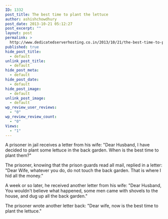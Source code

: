 ```yaml
---
ID: 1332
post_title: The best time to plant the lettuce
author: ashishchowdhury
post_date: 2013-10-21 05:12:27
post_excerpt: ""
layout: post
permalink: >
  http://www.dedicatedserverhosting.co.in/2013/10/21/the-best-time-to-plant-the-lettuce/
published: true
hide_post_title:
  - default
unlink_post_title:
  - default
hide_post_meta:
  - default
hide_post_date:
  - default
hide_post_image:
  - default
unlink_post_image:
  - default
wp_review_user_reviews:
  - "0"
wp_review_review_count:
  - "0"
Views:
  - "1"
---
```

A prisoner in jail receives a letter from his wife: "Dear Husband, I have decided to plant some lettuce in the back garden. When is the best time to plant them?"

The prisoner, knowing that the prison guards read all mail, replied in a letter: "Dear Wife, whatever you do, do not touch the back garden. That is where I hid all the money."

A week or so later, he received another letter from his wife: "Dear Husband, You wouldn't believe what happened, some men came with shovels to the house, and dug up all the back garden."

The prisoner wrote another letter back: "Dear wife, now is the best time to plant the lettuce."